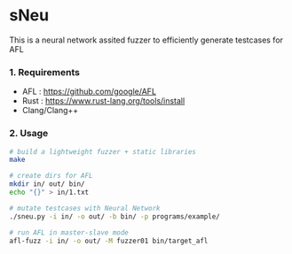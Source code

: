 # sNeu

This is a neural network assited fuzzer to efficiently generate testcases for AFL

### 1. Requirements

- AFL  : https://github.com/google/AFL
- Rust : https://www.rust-lang.org/tools/install
- Clang/Clang++


### 2. Usage

```bash
# build a lightweight fuzzer + static libraries
make

# create dirs for AFL
mkdir in/ out/ bin/
echo "{}" > in/1.txt

# mutate testcases with Neural Network
./sneu.py -i in/ -o out/ -b bin/ -p programs/example/

# run AFL in master-slave mode
afl-fuzz -i in/ -o out/ -M fuzzer01 bin/target_afl
```

